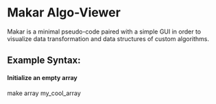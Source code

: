 # Makar Algo-Viewer

Makar is a minimal pseudo-code paired with a simple GUI in order to visualize data transformation and data structures of custom algorithms.

## Example Syntax:

#### Initialize an empty array
make array my_cool_array

